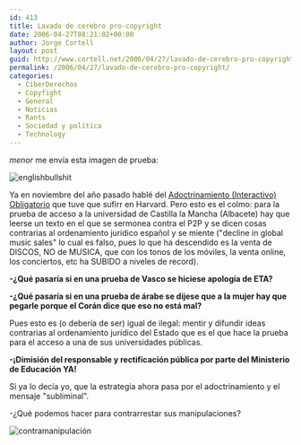 ```yaml
---
id: 413
title: Lavado de cerebro pro-copyright
date: 2006-04-27T08:21:02+00:00
author: Jorge Cortell
layout: post
guid: http://www.cortell.net/2006/04/27/lavado-de-cerebro-pro-copyright/
permalink: /2006/04/27/lavado-de-cerebro-pro-copyright/
categories:
  - CiberDerechos
  - Copyfight
  - General
  - Noticias
  - Rants
  - Sociedad y polí­tica
  - Technology
---
```

_menor_ me enví­a esta imagen de prueba:

![englishbullshit](http://static.flickr.com/56/135770476_afa174423a_b.jpg)

Ya en noviembre del año pasado hablé del [Adoctrinamiento (Interactivo) Obligatorio](http://www.cortell.net/2005/11/27/los-peligros-ocultos-de-la-red-viii-adoctrinamiento-interactivo-obligatorio-pci-35/) que tuve que sufirr en Harvard. Pero esto es el colmo: para la prueba de acceso a la universidad de Castilla la Mancha (Albacete) hay que leerse un texto en el que se sermonea contra el P2P y se dicen cosas contrarias al ordenamiento jurí­dico español y se miente ("decline in global music sales" lo cual es falso, pues lo que ha descendido es la venta de DISCOS, NO de MUSICA, que con los tonos de los móviles, la venta online, los conciertos, etc ha SUBIDO a niveles de record).

**-¿Qué pasarí­a si en una prueba de Vasco se hiciese apologí­a de ETA?**

**-¿Qué pasarí­a si en una prueba de árabe se dijese que a la mujer hay que pegarle porque el Corán dice que eso no está mal?**

Pues esto es (o deberí­a de ser) igual de ilegal: mentir y difundir ideas contrarias al ordenamiento jurí­dico del Estado que es el que hace la prueba para el acceso a una de sus universidades públicas.

**-¡Dimisión del responsable y rectificación pública por parte del Ministerio de Educación YA!**

Si ya lo decí­a yo, que la estrategia ahora pasa por el adoctrinamiento y el mensaje "subliminal".

-¿Qué podemos hacer para contrarrestar sus manipulaciones?

![contramanipulación](http://static.flickr.com/44/127001245_603e6cb1c2_o.jpg)